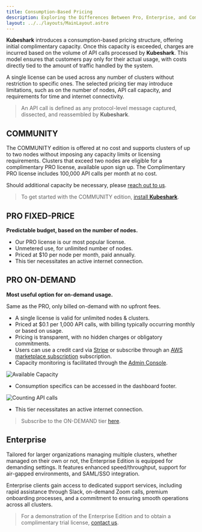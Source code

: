 ```yaml
---
title: Consumption-Based Pricing
description: Exploring the Differences Between Pro, Enterprise, and Community Editions
layout: ../../layouts/MainLayout.astro
---
```

**Kubeshark** introduces a consumption-based pricing structure, offering initial complimentary capacity. Once this capacity is exceeded, charges are incurred based on the volume of API calls processed by **Kubeshark**. This model ensures that customers pay only for their actual usage, with costs directly tied to the amount of traffic handled by the system.

A single license can be used across any number of clusters without restriction to specific ones. The selected pricing tier may introduce limitations, such as on the number of nodes, API call capacity, and requirements for time and internet connectivity.

> An API call is defined as any protocol-level message captured, dissected, and reassembled by **Kubeshark**.

## COMMUNITY

The COMMUNITY edition is offered at no cost and supports clusters of up to two nodes without imposing any capacity limits or licensing requirements. Clusters that exceed two nodes are eligible for a complimentary PRO license, available upon sign up. The Complimentary PRO license includes 100,000 API calls per month at no cost.

Should additional capacity be necessary, please [reach out to us](https://kubeshark.co/contact-us).

> To get started with the COMMUNITY edition, [install **Kubeshark**](/en/install).

## PRO FIXED-PRICE

**Predictable budget, based on the number of nodes.**

- Our PRO license is our most popular license.
- Unmetered use, for unlimited number of nodes.
- Priced at $10 per node per month, paid annually.
- This tier necessitates an active internet connection.
  
## PRO ON-DEMAND

**Most useful option for on-demand usage.**

Same as the PRO, only billed on-demand with no upfront fees.

- A single license is valid for unlimited nodes & clusters.
- Priced at $0.1 per 1,000 API calls, with billing typically occurring monthly or based on usage.
- Pricing is transparent, with no hidden charges or obligatory commitments.
- Users can use a credit card via [Stripe](https://console.kubeshark.co/?term=ON-DEMAND) or subscribe through an [AWS marketplace subscription](https://aws.amazon.com/marketplace/pp/prodview-2pnxmkjuvsvs2) subscription.
- Capacity monitoring is facilitated through the [Admin Console](https://console.kubeshark.co/).

![Available Capacity](/capacity.png)

- Consumption specifics can be accessed in the dashboard footer.

![Counting API calls](/items.png)

- This tier necessitates an active internet connection.

> Subscribe to the ON-DEMAND tier [here](https://console.kubeshark.co/?term=ON-DEMAND).
 
## Enterprise

Tailored for larger organizations managing multiple clusters, whether managed on their own or not, the Enterprise Edition is equipped for demanding settings. It features enhanced speed/throughput, support for air-gapped environments, and SAML/SSO integration.

Enterprise clients gain access to dedicated support services, including rapid assistance through Slack, on-demand Zoom calls, premium onboarding processes, and a commitment to ensuring smooth operations across all clusters.

> For a demonstration of the Enterprise Edition and to obtain a complimentary trial license, [contact us](https://kubeshark.co/contact-us).